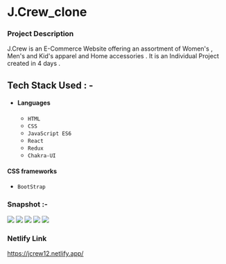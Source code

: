# J.Crew_clone

### Project Description
J.Crew is an E-Commerce Website offering an assortment of Women's , Men's and Kid's apparel and Home accessories . It is an Individual Project created in 4 days .

## Tech Stack Used : -

- #### Languages
  - `HTML`
  - `CSS`
  - `JavaScript ES6`
  - `React`
  - `Redux`
  - `Chakra-UI`

#### CSS frameworks
  - `BootStrap`
  
### Snapshot :-
<img src="https://cdn-images-1.medium.com/max/880/1*V6HU-753YQsz49px0mZeQw.png" />
<img src="https://cdn-images-1.medium.com/max/880/1*jhBl7MKY8UDARHVtQQPchw.png" />
<img src="https://cdn-images-1.medium.com/max/880/1*6iGlIk1vggly3O9k-cMluw.png" />
<img src="https://cdn-images-1.medium.com/max/880/1*VSE7Hw4zmtRemF0l1LS9jA.png" />
<img src="https://cdn-images-1.medium.com/max/880/1*AG73Mftb0t8feW5gqs9YpQ.png" />

### Netlify Link

https://jcrew12.netlify.app/
